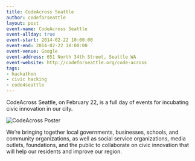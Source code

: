 ```yaml
---
title: CodeAcross Seattle
author: codeforseattle
layout: post
event-name: CodeAcross Seattle
event-allday: true  
event-start: 2014-02-22 10:00:00  
event-end: 2014-02-22 18:00:00  
event-venue: Google
event-address: 651 North 34th Street, Seattle WA
event-website: http://codeforseattle.org/code-across
tags:
- hackathon
- civic hacking
- code4seattle
---
```


CodeAcross Seattle, on February 22, is a full day of events for incubating civic innovation in our city.

![CodeAcross Poster](http://codeforseattle.org/images/code-across/codeacross-2014-poster-800x1035.jpg)

We’re bringing together local governments, businesses, schools, and community organizations, as well as social service organizations, media outlets, foundations, and the public to collaborate on civic innovation that will help our residents and improve our region.

